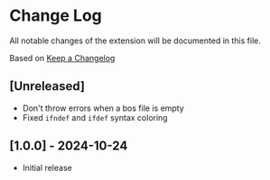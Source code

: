 # Change Log

All notable changes of the extension will be documented in this file.

Based on [Keep a Changelog](http://keepachangelog.com/)

## [Unreleased]

- Don't throw errors when a bos file is empty
- Fixed `ifndef` and `ifdef` syntax coloring

## [1.0.0] - 2024-10-24

- Initial release
